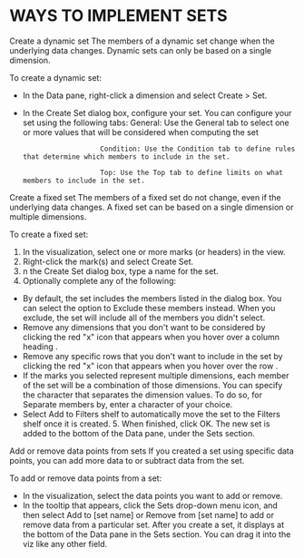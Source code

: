 # WAYS TO IMPLEMENT SETS

Create a dynamic set
The members of a dynamic set change when the underlying data changes. Dynamic sets can only be based on a single dimension.

To create a dynamic set:

- In the Data pane, right-click a dimension and select Create > Set.
- In the Create Set dialog box, configure your set. You can configure your set using the following tabs:
General: Use the General tab to select one or more values that will be considered when computing the set

                         Condition: Use the Condition tab to define rules that determine which members to include in the set.

                         Top: Use the Top tab to define limits on what members to include in the set.

Create a fixed set
The members of a fixed set do not change, even if the underlying data changes. A fixed set can be based on a single dimension or multiple dimensions.

To create a fixed set:

1. In the visualization, select one or more marks (or headers) in the view.
2. Right-click the mark(s) and select Create Set.
3. n the Create Set dialog box, type a name for the set.
4. Optionally complete any of the following:
- By default, the set includes the members listed in the dialog box. You can select the option to Exclude these members instead. When you exclude, the set will include all of the members you didn't select.
- Remove any dimensions that you don't want to be considered by clicking the red "x" icon that appears when you hover over a column heading .
- Remove any specific rows that you don't want to include in the set by clicking the red "x" icon that appears when you hover over the row .
- If the marks you selected represent multiple dimensions, each member of the set will be a combination of those dimensions. You can specify the character that separates the dimension values. To do so, for Separate members by, enter a character of your choice.
- Select Add to Filters shelf to automatically move the set to the Filters shelf once it is created.
        5.  When finished, click OK.
             The new set is added to the bottom of the Data pane, under the Sets section. 


 

Add or remove data points from sets
If you created a set using specific data points, you can add more data to or subtract data from the set.

To add or remove data points from a set:

- In the visualization, select the data points you want to add or remove.
- In the tooltip that appears, click the Sets drop-down menu icon, and then select Add to [set name] or Remove from [set name] to add or remove data from a particular set.
After you create a set, it displays at the bottom of the Data pane in the Sets section. You can drag it into the viz like any other field.

